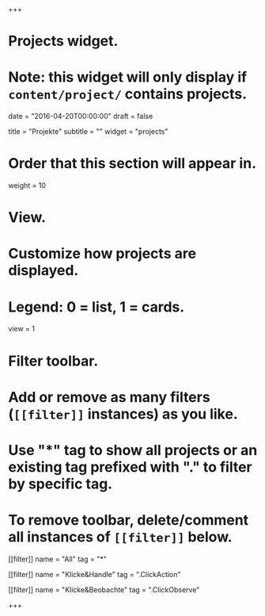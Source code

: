 +++
# Projects widget.
# Note: this widget will only display if `content/project/` contains projects.

date = "2016-04-20T00:00:00"
draft = false

title = "Projekte"
subtitle = ""
widget = "projects"

# Order that this section will appear in.
weight = 10

# View.
# Customize how projects are displayed.
# Legend: 0 = list, 1 = cards.
view = 1

# Filter toolbar.
# Add or remove as many filters (`[[filter]]` instances) as you like.
# Use "*" tag to show all projects or an existing tag prefixed with "." to filter by specific tag.
# To remove toolbar, delete/comment all instances of `[[filter]]` below.

[[filter]]
  name = "All"
  tag = "*"

[[filter]]
  name = "Klicke&Handle"
  tag = ".ClickAction"

[[filter]]
  name = "Klicke&Beobachte"
  tag = ".ClickObserve"

+++

